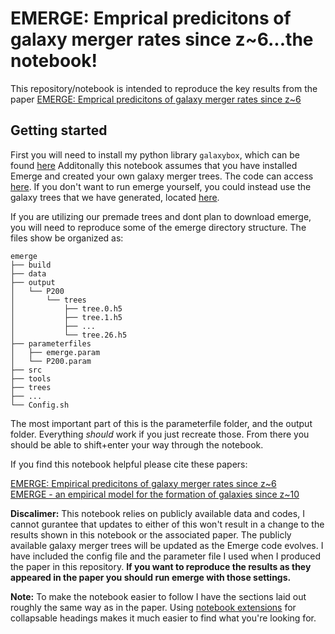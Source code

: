 # EMERGE: Emprical predicitons of galaxy merger rates since z~6...the notebook!
This repository/notebook is intended to reproduce the key results from the paper [EMERGE: Emprical predicitons of galaxy merger rates since z~6](https://ui.adsabs.harvard.edu/abs/2020arXiv200102687O/abstract)

## Getting started
First you will need to install my python library `galaxybox`, which can be found [here](https://github.com/jaoleary/galaxybox)
Additonally this notebook assumes that you have installed Emerge and created your own galaxy merger trees. The code can access [here](https://github.com/bmoster/emerge). If you don't want to run emerge yourself, you could instead use the galaxy trees that we have generated, located [here](http://www.usm.uni-muenchen.de/emerge/data/catalog/hdf5/).

If you are utilizing our premade trees and dont plan to download emerge, you will need to reproduce some of the emerge directory structure. The files show be organized as:
```
emerge
├── build
├── data
├── output
│   └── P200
│       └── trees
│           ├── tree.0.h5
│           ├── tree.1.h5
│           ├── ...
│           └── tree.26.h5
├── parameterfiles
│   ├── emerge.param
│   └── P200.param
├── src
├── tools
├── trees
├── ...
└── Config.sh 
```
The most important part of this is the parameterfile folder, and the output folder. Everything *should* work if you just recreate those. From there you should be able to shift+enter your way through the notebook.

If you find this notebook helpful please cite these papers:

[EMERGE: Empirical predicitons of galaxy merger rates since z~6](https://ui.adsabs.harvard.edu/abs/2020arXiv200102687O/abstract)\
[EMERGE - an empirical model for the formation of galaxies since z~10](https://ui.adsabs.harvard.edu/abs/2018MNRAS.477.1822M/abstract)

**Discalimer:**
This notebook relies on publicly available data and codes, I cannot gurantee that updates to either of this won't result in a change to the results shown in this notebook or the associated paper. The publicly available galaxy merger trees will be updated as the Emerge code evolves. I have included the config file and the parameter file I used when I produced the paper in this repository. **If you want to reproduce the results as they appeared in the paper you should run emerge with those settings.**

**Note:**
To make the notebook easier to follow I have the sections laid out roughly the same way as in the paper. Using [notebook extensions](https://github.com/ipython-contrib/jupyter_contrib_nbextensions) for collapsable headings makes it much easier to find what you're looking for. 
